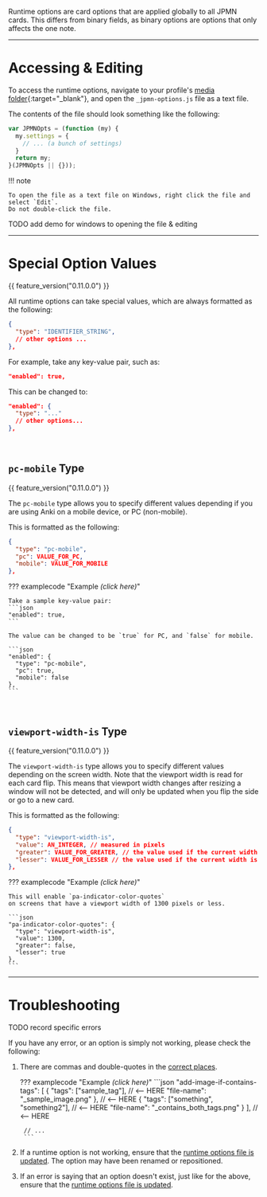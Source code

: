 
Runtime options are card options that are applied globally to all JPMN cards.
This differs from binary fields,
as binary options are options that only affects the one note.

---

# Accessing & Editing

To access the runtime options, navigate to your profile's
[media folder](faq.md#where-is-the-x-folder-in-anki){:target="_blank"},
and open the `_jpmn-options.js` file as a text file.

The contents of the file should look something like the following:
```javascript
var JPMNOpts = (function (my) {
  my.settings = {
    // ... (a bunch of settings)
  }
  return my;
}(JPMNOpts || {}));
```

!!! note

    To open the file as a text file on Windows, right click the file and select `Edit`.
    Do not double-click the file.

TODO add demo for windows to opening the file & editing


---


# Special Option Values

{{ feature_version("0.11.0.0") }}

All runtime options can take special values, which are always formatted as the following:

```json
{
  "type": "IDENTIFIER_STRING",
  // other options ...
},
```

For example, take any key-value pair, such as:
```json
"enabled": true,
```

This can be changed to:
```json
"enabled": {
  "type": "..."
  // other options...
},
```




<br>

## `pc-mobile` Type

{{ feature_version("0.11.0.0") }}

The `pc-mobile` type allows you to specify different values depending if
you are using Anki on a mobile device, or PC (non-mobile).

This is formatted as the following:

```json
{
  "type": "pc-mobile",
  "pc": VALUE_FOR_PC,
  "mobile": VALUE_FOR_MOBILE
},
```

??? examplecode "Example *(click here)*"

    Take a sample key-value pair:
    ```json
    "enabled": true,
    ```

    The value can be changed to be `true` for PC, and `false` for mobile.

    ```json
    "enabled": {
      "type": "pc-mobile",
      "pc": true,
      "mobile": false
    },
    ```

<br>

## `viewport-width-is` Type

{{ feature_version("0.11.0.0") }}

The `viewport-width-is` type allows you to specify different values depending
on the screen width.
Note that the viewport width is read for each card flip.
This means that viewport width changes after resizing a window will not be detected,
and will only be updated when you flip the side or go to a new card.


This is formatted as the following:

```json
{
  "type": "viewport-width-is",
  "value": AN_INTEGER, // measured in pixels
  "greater": VALUE_FOR_GREATER, // the value used if the current width is greater than "value"
  "lesser": VALUE_FOR_LESSER // the value used if the current width is lesser than (or equal to) "value"
},
```

??? examplecode "Example *(click here)*"

    This will enable `pa-indicator-color-quotes`
    on screens that have a viewport width of 1300 pixels or less.

    ```json
    "pa-indicator-color-quotes": {
      "type": "viewport-width-is",
      "value": 1300,
      "greater": false,
      "lesser": true
    },
    ```

---


# Troubleshooting

TODO record specific errors

If you have any error, or an option is simply not working, please check the following:

1. There are commas and double-quotes in the [correct places](https://www.json.org/json-en.html).

    ??? examplecode "Example *(click here)*"
        ```json
        "add-image-if-contains-tags": [
          {
            "tags": ["sample_tag"], // <-- HERE
            "file-name": "_sample_image.png"
          }, // <-- HERE
          {
            "tags": ["something", "something2"], // <-- HERE
            "file-name": "_contains_both_tags.png"
          }
        ], // <-- HERE

        // ...
        ```

1. If a runtime option is not working,
    ensure that the
    [runtime options file is updated](updating.md#updating-the-runtime-options-file).
    The option may have been renamed or repositioned.

1.  If an error is saying that an option doesn't exist, just like for the above, ensure
    that the [runtime options file is updated](updating.md#updating-the-runtime-options-file).

    <!--
    If you are getting this error while compiling, also ensure that the
    [compile-time options file is updated](https://github.com/Aquafina-water-bottle/jp-mining-note/blob/master/config/example_config.py).
    -->










<!--
# Notation
TODO

- arrow indicates `{}` or `[]`
- option paths should ALWAYS be found in the example config file TODO link
- if you can't find the option in your file, ensure your options file is updated with the example config file


example:

> `modules` →  `img-utils` →  `add-image-if-contains-tags`

is placed under:

```
{
  "modules": [
    "img-utils": {
      "add-image-if-contains-tags": ...
    }
  ]
}
```
-->

<!--
Compile time options will be differentiated by using a `(C)` at the front.

TODO only use this notation if necessary...

> (C) `modules` →  `img-utils` →  `add-image-if-contains-tags`
-->





<!--
# Options

I highly recommend going through this file and selecting the options that best fits your workflow.
As each setting is already documented in the file,
**the settings will not be documented here**.
Instead, a small number of hand selected settings will be showcased below,
to give you a taste of what is available.

TODO flesh out below


!!! note
    You may have noticed that most options are separated into groups within something called `modules`.
    This is an internal design choice to allow separation of code easier.
    More information on modules can be found [here](modules.md).

-->

<!--
## Modules
Many javascript heavy code are separated into modules by default.
These can be enabled and disabled at the user's will if the user
wants to sacrifice functionality for a slightly faster card.

Some examples include:

- kanji-hover
- [auto-pitch-accent](autopa.md)
- sent-utils (basic sentence processing)
- img-utils (basic image processing)

These modules likely also also have their own collection of settings
to modify the behavior of said module.
-->



